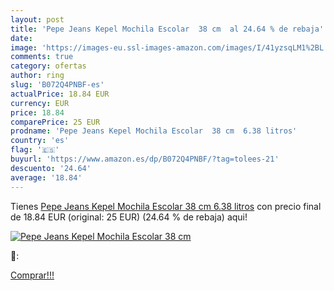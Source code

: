```yaml
---
layout: post
title: 'Pepe Jeans Kepel Mochila Escolar  38 cm  al 24.64 % de rebaja'
date: 
image: 'https://images-eu.ssl-images-amazon.com/images/I/41yzsqLM1%2BL._SL200_.jpg'
comments: true
category: ofertas
author: ring
slug: 'B072Q4PNBF-es'
actualPrice: 18.84 EUR
currency: EUR
price: 18.84
comparePrice: 25 EUR
prodname: 'Pepe Jeans Kepel Mochila Escolar  38 cm  6.38 litros'
country: 'es'
flag: '🇪🇸'
buyurl: 'https://www.amazon.es/dp/B072Q4PNBF/?tag=tolees-21'
descuento: '24.64'
average: '18.84'
---
```


Tienes [Pepe Jeans Kepel Mochila Escolar  38 cm  6.38 litros](https://www.amazon.es/dp/B072Q4PNBF/?tag=tolees-21) con precio final de  18.84 EUR (original: 25 EUR) (24.64 %  de rebaja) aqui!

[![Pepe Jeans Kepel Mochila Escolar  38 cm ](https://images-eu.ssl-images-amazon.com/images/I/41yzsqLM1%2BL._SL200_.jpg)](https://www.amazon.es/dp/B072Q4PNBF/?tag=tolees-21)

🔎:


[Comprar!!!](https://www.amazon.es/dp/B072Q4PNBF/?tag=tolees-21)
